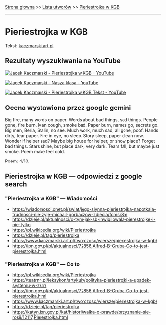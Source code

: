 [Strona głowna](../index.md) >> [Lista utworów](../list.md) >> [Pieriestrojka w KGB](414.md)

---

# Pieriestrojka w KGB

Tekst: [kaczmarski.art.pl](https://www.kaczmarski.art.pl/tworczosc/wiersze/pieriestrojka-w-kgb/)

## Rezultaty wyszukiwania na YouTube

[![Jacek Kaczmarski - Pieriestrojka w KGB - YouTube](http://img.youtube.com/vi/NneugXQBI5k/0.jpg)](https://www.youtube.com/watch?v=NneugXQBI5k "Jacek Kaczmarski - Pieriestrojka w KGB - YouTube")

[![Jacek Kaczmarski - Nasza klasa - YouTube](http://img.youtube.com/vi/NTNcxGVgn9I/0.jpg)](https://www.youtube.com/watch?v=NTNcxGVgn9I "Jacek Kaczmarski - Nasza klasa - YouTube")

[![Jacek Kaczmarski - Pieriestrojka w KGB  Tekst - YouTube](http://img.youtube.com/vi/TRsRqIjqpQs/0.jpg)](https://www.youtube.com/watch?v=TRsRqIjqpQs "Jacek Kaczmarski - Pieriestrojka w KGB  Tekst - YouTube")

## Ocena wystawiona przez google gemini

Big fire, many words on paper. Words about bad things, sad things. People gone, fire burn. Man cough, smoke bad. Paper burn, names go, secrets go. Big men, Beria, Stalin, no see. Much work, much sad, all gone, poof. Hands dirty, tear paper. Fire in eye, no sleep. Story sleep, paper clean now. Wonder if helper sad? Maybe big house for helper, or show place? Forget bad things. Stars shine, but place dark, very dark. Tears fall, but maybe just smoke. Poem make feel cold.

Poem: 4/10.


## Pieriestrojka w KGB — odpowiedzi z google search

### "Pieriestrojka w KGB" — Wiadomości

 - <https://wiadomosci.onet.pl/swiat/jego-slynna-pieriestrojka-napotkala-trudnosci-nie-zyje-michail-gorbaczow-zdjecia/fcmsr8m>
 - <https://dzieje.pl/aktualnosci/o-tym-jak-sb-inwigilowala-pierestrojke-i-nie-tylko>
 - <https://pl.wikipedia.org/wiki/Pieriestrojka>
 - <https://dzieje.pl/tag/pieriestrojka>
 - <https://www.kaczmarski.art.pl/tworczosc/wiersze/pieriestrojka-w-kgb/>
 - <https://ipn.gov.pl/pl/aktualnosci/72856,Alfred-B-Gruba-Co-to-jest-pierestrojka.html>

### "Pieriestrojka w KGB" — Co to

 - <https://pl.wikipedia.org/wiki/Pieriestrojka>
 - <https://teatrnn.pl/leksykon/artykuly/polityka-pieriestrojki-a-upadek-systemu-w-zsrr/>
 - <https://ipn.gov.pl/pl/aktualnosci/72856,Alfred-B-Gruba-Co-to-jest-pierestrojka.html>
 - <https://www.kaczmarski.art.pl/tworczosc/wiersze/pieriestrojka-w-kgb/>
 - <https://dzieje.pl/tag/pieriestrojka>
 - <https://katyn.ipn.gov.pl/kat/histori/walka-o-prawde/przyznanie-sie-rosji/12117,Pierestrojka.html>


